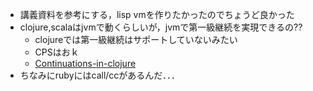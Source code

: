 - 講義資料を参考にする，lisp vmを作りたかったのでちょうど良かった
- clojure,scalaはjvmで動くらしいが，jvmで第一級継続を実現できるの??
  * clojureでは第一級継続はサポートしていないみたい
  * CPSはおｋ
  * [Continuations-in-clojure](http://stackoverflow.com/questions/1173133/continuations-in-clojure)
- ちなみにrubyにはcall/ccがあるんだ．．．
